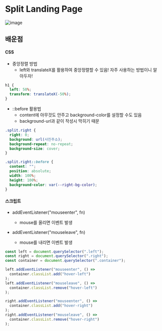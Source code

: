 # Split Landing Page

![image](./image/image.gif)

## 배운점

#### CSS

- 중앙정렬 방법
  - left와 translateX를 활용하여 중앙정렬할 수 있음! 자주 사용하는 방법이니 알아두자!

```css
h1 {
  left: 50%;
  transform: translateX(-50%);
}
```

- ::before 활용법
  - content에 아무것도 안주고 background-color를 설정할 수도 있음
  - background-url과 같이 작성시 막히기 때문

```css
.split.right {
  right: 0;
  background: url(사진주소);
  background-repeat: no-repeat;
  background-size: cover;
}

.split.right::before {
  content: "";
  position: absolute;
  width: 100%;
  height: 100%;
  background-color: var(--right-bg-color);
}
```

#### 스크립트

- addEventListener("mouseenter", fn)

  - mouse를 올리면 이벤트 발생

- addEventListener("mouseleave", fn)
  - mouse를 내리면 이벤트 발생

```javascript
const left = document.querySelector(".left");
const right = document.querySelector(".right");
const container = document.querySelector(".container");

left.addEventListener("mouseenter", () =>
  container.classList.add("hover-left")
);
left.addEventListener("mouseleave", () =>
  container.classList.remove("hover-left")
);

right.addEventListener("mouseenter", () =>
  container.classList.add("hover-right")
);
right.addEventListener("mouseleave", () =>
  container.classList.remove("hover-right")
);
```
